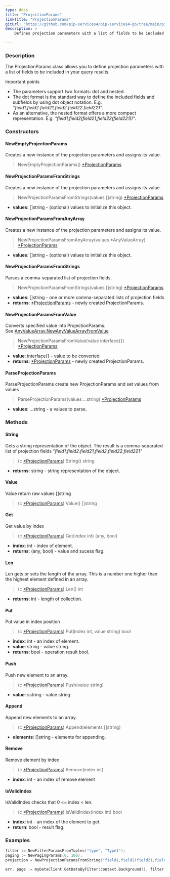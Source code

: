```yaml
---
type: docs
title: "ProjectionParams"
linkTitle: "ProjectionParams"
gitUrl: "https://github.com/pip-services4/pip-services4-go/tree/main/pip-services4-data-go"
description: > 
    Defines projection parameters with a list of fields to be included in the query results.

---
```



### Description

The ProjectionParams class allows you to define projection parameters with a list of fields to be included in your query results. 

Important points

- The parameters support two formats: dot and nested.
- The dot format is the standard way to define the included fields and subfields by using dot object notation. E.g. *"field1,field2.field21,field2.field22.field221"*.
- As an alternative, the nested format offers a more compact representation. E.g. *"field1,field2(field21,field22(field221))"*.

### Constructors

#### NewEmptyProjectionParams
Creates a new instance of the projection parameters and assigns its value.

> NewEmptyProjectionParams() [*ProjectionParams]()

#### NewProjectionParamsFromStrings
Creates a new instance of the projection parameters and assigns its value.

> NewProjectionParamsFromStrings(values []string) [*ProjectionParams]()

- **values**: []string - (optional) values to initialize this object.


#### NewProjectionParamsFromAnyArray
Creates a new instance of the projection parameters and assigns its value.

> NewProjectionParamsFromAnyArray(values *AnyValueArray) [*ProjectionParams]()

- **values**: []string - (optional) values to initialize this object.

#### NewProjectionParamsFromStrings
Parses a comma-separated list of projection fields.

> NewProjectionParamsFromStrings(values []string) [*ProjectionParams]()

- **values**: []string - one or more comma-separated lists of projection fields
- **returns**: [*ProjectionParams]() - newly created ProjectionParams.

#### NewProjectionParamsFromValue
Converts specified value into ProjectionParams.  
See [AnyValueArray.NewAnyValueArrayFromValue](../any_value_array/#newanyvaluearrayfromvalue)

> NewProjectionParamsFromValue(value interface{}) [*ProjectionParams]()

- **value**: interface{} -  value to be converted
- **returns**: [*ProjectionParams]() - newly created ProjectionParams.

#### ParseProjectionParams 
ParseProjectionParams create new ProjectionParams and set values from values

> ParseProjectionParams(values ...string) [*ProjectionParams]()

- **values**: ...string - a values to parse.

### Methods

#### String
Gets a string representation of the object.
The result is a comma-separated list of projection fields
*"field1,field2.field21,field2.field22.field221"*

> (c [*ProjectionParams]()) String() string

- **returns**: string - string representation of the object.

#### Value
Value return raw values []string

> (c [*ProjectionParams]()) Value() []string

#### Get
Get value by index

> (c [*ProjectionParams]()) Get(index int) (any, bool)

- **index**: int - index of element.
- **returns**: (any, bool) - value and sucess flag. 

#### Len
Len gets or sets the length of the array. This is a number one higher than the highest element defined in an array.

> (c [*ProjectionParams]()) Len() int

- **returns**: int - length of collection.

#### Put
Put value in index position

> (c [*ProjectionParams]()) Put(index int, value string) bool

- **index**: int - an index of element.
- **value**: string - value string.
- **returns**: bool - operation result bool.

#### Push
Push new element to an array.

> (c [*ProjectionParams]()) Push(value string)

- **value**: sstring - value string

#### Append
Append new elements to an array.

> (c [*ProjectionParams]()) Append(elements []string)

- **elements**: []string - elements for appending.

#### Remove
Remove element by index

> (c [*ProjectionParams]()) Remove(index int)

- **index**: int - an index of remove element

#### IsValidIndex
IsValidIndex checks that 0 <= index < len.

> (c [*ProjectionParams]()) IsValidIndex(index int) bool

- **index**: int - an index of the element to get.
- **return**: bool - result flag.


### Examples

```go
filter := NewFilterParamsFromTuples("type", "Type1");
paging := NewPagingParams(0, 100);
projection = NewProjectionParamsFromString("field1,field2(field21,field22)")

err, page := myDataClient.GetDataByFilter(context.Background(), filter, paging, projection);
```

